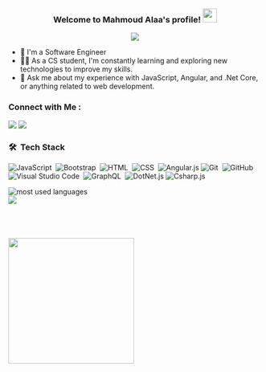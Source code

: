 


<h3 align="center">
  Welcome to Mahmoud Alaa's profile!
  <img src="https://media.giphy.com/media/hvRJCLFzcasrR4ia7z/giphy.gif" width="28">
</h3>

<!-- Typing SVG by DenverCoder1 - https://github.com/DenverCoder1/readme-typing-svg -->
<p align="center">
  <a href="https://github.com/DenverCoder1/readme-typing-svg"><img src="https://readme-typing-svg.herokuapp.com/?lines=Full-stack%20web%20developer;Always%20learning%20new%20things&font=Fira%20Code&center=true&width=440&height=45&color=f75c7e&vCenter=true&size=22"></a>
</p> 

- 🏢 I'm a Software Engineer
- 👨‍💻 As a CS student, I'm constantly learning and exploring new technologies to improve my skills.
- 💬 Ask me about my experience with JavaScript, Angular, and .Net Core, or anything related to web development.

### Connect with Me :

<a href="https://linkedin.com/in/mahmoud-alaa-shaheen" target="_blank"><img src="https://img.shields.io/badge/-Mahmoud%20Alaa-0077B5?style=for-the-badge&logo=Linkedin&logoColor=white"/></a>
<a href="https://t.me/MahmoudAlaa01" target="_blank"><img src="https://img.shields.io/badge/-Mahmoud%20Alaa-0077B5?style=for-the-badge&logo=Telegram&logoColor=white"/></a>
### 🛠 &nbsp;Tech Stack
![JavaScript](https://img.shields.io/badge/-JavaScript-05122A?style=flat&logo=javascript)&nbsp;
![Bootstrap](https://img.shields.io/badge/-Bootstrap-05122A?style=flat&logo=bootstrap&logoColor=563D7C)&nbsp;
![HTML](https://img.shields.io/badge/-HTML-05122A?style=flat&logo=HTML5)&nbsp;
![CSS](https://img.shields.io/badge/-CSS-05122A?style=flat&logo=CSS3&logoColor=1572B6)&nbsp;
![Angular.js](https://img.shields.io/badge/-Angular-05122A?style=flat&logo=angular)
![Git](https://img.shields.io/badge/-Git-05122A?style=flat&logo=git)&nbsp;
![GitHub](https://img.shields.io/badge/-GitHub-05122A?style=flat&logo=github)&nbsp;
![Visual Studio Code](https://img.shields.io/badge/-Visual%20Studio%20Code-05122A?style=flat&logo=visual-studio-code&logoColor=007ACC)&nbsp;
![GraphQL](https://img.shields.io/badge/-GraphQL-05122A?style=flat&logo=GraphQL)&nbsp;
![DotNet.js](https://img.shields.io/badge/-DotNet-05122A?style=flat&logo=.net)
![Csharp.js](https://img.shields.io/badge/-Csharp-05122A?style=flat&logo=Csharp)



<img align="left" src="https://github-readme-stats.vercel.app/api/top-langs/?username=anuraghazra&hide_progress=true" alt="most used languages" />
<br>
<a href="https://komarev.com/ghpvc/?username=yousefdergham&style=for-the-badge">
    <img src="https://komarev.com/ghpvc/?username=yousefdergham&style=for-the-badge">
</a>
<br><br><br><br><br>
<img width="250" align="left" src="https://c.tenor.com/_DOBjnGspYAAAAAM/code-coding.gif">
